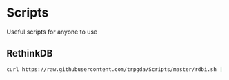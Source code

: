 # Scripts
Useful scripts for anyone to use


## RethinkDB
```sh
curl https://raw.githubusercontent.com/trpgda/Scripts/master/rdbi.sh | bash
```
